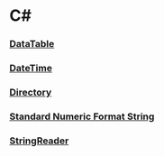 C#
===

### [DataTable](./DataTable/README.md)
### [DateTime](./DateTime/README.md)
### [Directory](./Directory/README.md)
### [Standard Numeric Format String](./StandardNumericFormatString/README.md)
### [StringReader](./StringReader/README.md)
